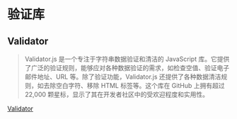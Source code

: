 # 验证库

## Validator

> Validator.js 是一个专注于字符串数据验证和清洁的 JavaScript 库。它提供了广泛的验证规则，能够应对各种数据验证的需求，如检查空值、验证电子邮件地址、URL 等。除了验证功能，Validator.js 还提供了各种数据清洁规则，如去除空白字符、移除 HTML 标签等。这个库在 GitHub 上拥有超过 22,000 颗星标，显示了其在开发者社区中的受欢迎程度和实用性。

[Validator](https://www.npmjs.com/package/validator)
